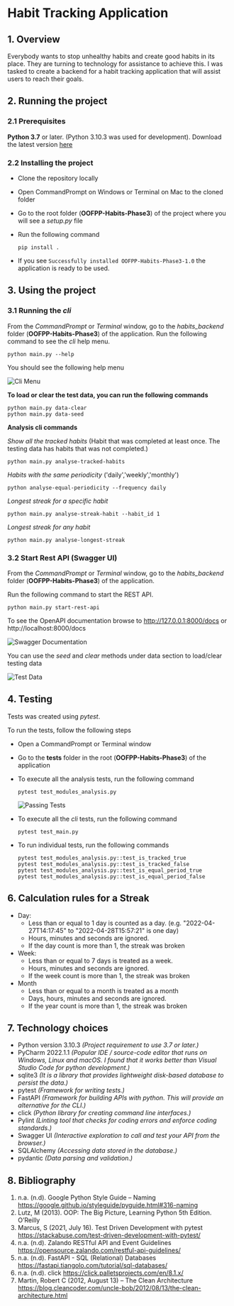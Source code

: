 # Habit Tracking Application

## 1. Overview

Everybody wants to stop unhealthy habits and create good habits in its place. They are turning to technology for assistance to achieve this. I was tasked to create a backend for a habit tracking application that will assist users to reach their goals.

## 2. Running the project

### 2.1 Prerequisites

**Python 3.7** or later. (Python 3.10.3 was used for development). Download the latest version [here](https://www.python.org/downloads/)

### 2.2 Installing the project

- Clone the repository locally
- Open CommandPrompt on Windows or Terminal on Mac to the cloned folder
- Go to the root folder (**OOFPP-Habits-Phase3**) of the project where you will see a _setup.py_ file
- Run the following command

  ```
  pip install .
  ```

- If you see `Successfully installed OOFPP-Habits-Phase3-1.0` the application is ready to be used.

## 3. Using the project

### 3.1 Running the _cli_

From the _CommandPrompt_ or _Terminal_ window, go to the _habits_backend_ folder (**OOFPP-Habits-Phase3**) of the application.
Run the following command to see the _cli_ help menu.

```
python main.py --help
```

You should see the following help menu

![Cli Menu](./resources/cli_help_menu.png)

**To load or clear the test data, you can run the following commands**

```
python main.py data-clear
python main.py data-seed
```

**Analysis cli commands**

_Show all the tracked habits_ (Habit that was completed at least once. The testing data has habits that was not completed.)

```
python main.py analyse-tracked-habits
```

_Habits with the same periodicity_ ('daily','weekly','monthly')

```
python analyse-equal-periodicity --frequency daily
```

_Longest streak for a specific habit_

```
python main.py analyse-streak-habit --habit_id 1
```

_Longest streak for any habit_

```
python main.py analyse-longest-streak
```

### 3.2 Start Rest API (Swagger UI)

From the _CommandPrompt_ or _Terminal_ window, go to the _habits_backend_ folder (**OOFPP-Habits-Phase3**) of the application.

Run the following command to start the REST API.

```
python main.py start-rest-api
```

To see the OpenAPI documentation browse to
http://127.0.0.1:8000/docs or http://localhost:8000/docs

![Swagger Documentation](./resources/swagger.png)

You can use the _seed_ and _clear_ methods under data section to load/clear testing data

![Test Data](./resources/test_data.png)

## 4. Testing

Tests was created using _pytest_.

To run the tests, follow the following steps

- Open a CommandPrompt or Terminal window
- Go to the **tests** folder in the root (**OOFPP-Habits-Phase3**) of the application
- To execute all the analysis tests, run the following command

  ```
  pytest test_modules_analysis.py
  ```

  ![Passing Tests](./resources/test_passing.png)

- To execute all the _cli_ tests, run the following command

  ```
  pytest test_main.py
  ```

- To run individual tests, run the following commands
  ```
  pytest test_modules_analysis.py::test_is_tracked_true
  pytest test_modules_analysis.py::test_is_tracked_false
  pytest test_modules_analysis.py::test_is_equal_period_true
  pytest test_modules_analysis.py::test_is_equal_period_false
  ```

## 6. Calculation rules for a Streak

- Day:
  - Less than or equal to 1 day is counted as a day. (e.g. "2022-04-27T14:17:45" to "2022-04-28T15:57:21" is one day)
  - Hours, minutes and seconds are ignored.
  - If the day count is more than 1, the streak was broken
- Week:
  - Less than or equal to 7 days is treated as a week.
  - Hours, minutes and seconds are ignored.
  - If the week count is more than 1, the streak was broken
- Month
  - Less than or equal to a month is treated as a month
  - Days, hours, minutes and seconds are ignored.
  - If the year count is more than 1, the streak was broken

## 7. Technology choices

- Python version 3.10.3 _(Project requirement to use 3.7 or later.)_
- PyCharm 2022.1.1 _(Popular IDE / source-code editor that runs on Windows, Linux and macOS. I found that it works better than Visual Studio Code for python development.)_
- sqlite3 _(It is a library that provides lightweight disk-based database to persist the data.)_
- pytest _(Framework for writing tests.)_
- FastAPI _(Framework for building APIs with python. This will provide an alternative for the CLI.)_
- click _(Python library for creating command line interfaces.)_
- Pylint _(Linting tool that checks for coding errors and enforce coding standards.)_
- Swagger UI _(Interactive exploration to call and test your API from the browser.)_
- SQLAlchemy _(Accessing data stored in the database.)_
- pydantic _(Data parsing and validation.)_

## 8. Bibliography

1. n.a. (n.d). Google Python Style Guide – Naming https://google.github.io/styleguide/pyguide.html#316-naming
2. Lutz, M (2013). OOP: The Big Picture, Learning Python 5th Edition. O’Reilly
3. Marcus, S (2021, July 16). Test Driven Development with pytest https://stackabuse.com/test-driven-development-with-pytest/
4. n.a. (n.d). Zalando RESTful API and Event Guidelines
   https://opensource.zalando.com/restful-api-guidelines/
5. n.a. (n.d). FastAPI - SQL (Relational) Databases
   https://fastapi.tiangolo.com/tutorial/sql-databases/
6. n.a. (n.d). click
   https://click.palletsprojects.com/en/8.1.x/
7. Martin, Robert C (2012, August 13) – The Clean Architecture
   https://blog.cleancoder.com/uncle-bob/2012/08/13/the-clean-architecture.html
